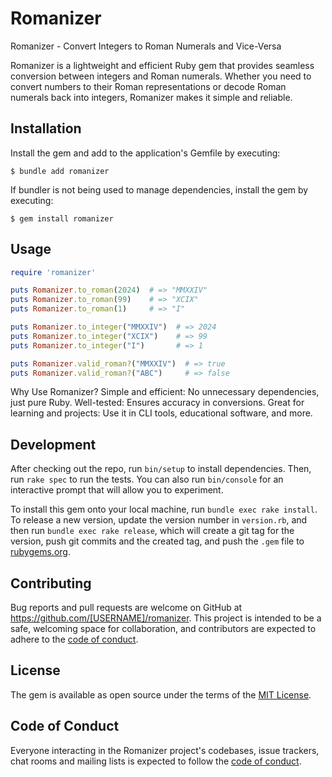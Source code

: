 # Romanizer

Romanizer - Convert Integers to Roman Numerals and Vice-Versa

Romanizer is a lightweight and efficient Ruby gem that provides seamless conversion between integers and Roman numerals. Whether you need to convert numbers to their Roman representations or decode Roman numerals back into integers, Romanizer makes it simple and reliable.

## Installation

Install the gem and add to the application's Gemfile by executing:

    $ bundle add romanizer

If bundler is not being used to manage dependencies, install the gem by executing:

    $ gem install romanizer

## Usage

```ruby
require 'romanizer'

puts Romanizer.to_roman(2024)  # => "MMXXIV"
puts Romanizer.to_roman(99)    # => "XCIX"
puts Romanizer.to_roman(1)     # => "I"

puts Romanizer.to_integer("MMXXIV")  # => 2024
puts Romanizer.to_integer("XCIX")    # => 99
puts Romanizer.to_integer("I")       # => 1

puts Romanizer.valid_roman?("MMXXIV")  # => true
puts Romanizer.valid_roman?("ABC")     # => false
```

Why Use Romanizer?
    Simple and efficient: No unnecessary dependencies, just pure Ruby.
    Well-tested: Ensures accuracy in conversions.
    Great for learning and projects: Use it in CLI tools, educational software, and more.

## Development

After checking out the repo, run `bin/setup` to install dependencies. Then, run `rake spec` to run the tests. You can also run `bin/console` for an interactive prompt that will allow you to experiment.

To install this gem onto your local machine, run `bundle exec rake install`. To release a new version, update the version number in `version.rb`, and then run `bundle exec rake release`, which will create a git tag for the version, push git commits and the created tag, and push the `.gem` file to [rubygems.org](https://rubygems.org).

## Contributing

Bug reports and pull requests are welcome on GitHub at https://github.com/[USERNAME]/romanizer. This project is intended to be a safe, welcoming space for collaboration, and contributors are expected to adhere to the [code of conduct](https://github.com/[USERNAME]/romanizer/blob/main/CODE_OF_CONDUCT.md).

## License

The gem is available as open source under the terms of the [MIT License](https://opensource.org/licenses/MIT).

## Code of Conduct

Everyone interacting in the Romanizer project's codebases, issue trackers, chat rooms and mailing lists is expected to follow the [code of conduct](https://github.com/[USERNAME]/romanizer/blob/main/CODE_OF_CONDUCT.md).
